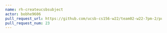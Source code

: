 ```yaml
---
name: rh-createucsbsubject
actor: bobhe9606
pull_request_url: https://github.com/ucsb-cs156-w22/team02-w22-7pm-2/pull/23
pull_request_num: 23
---
```

